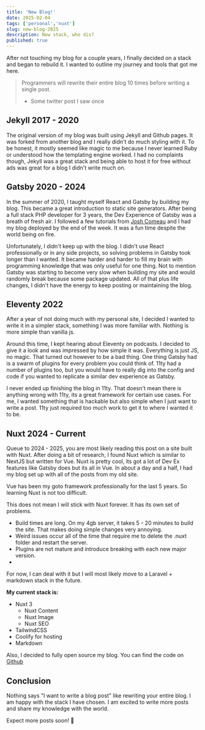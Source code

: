 ```yaml
---
title: 'New Blog!'
date: 2025-02-04
tags: ['personal','nuxt']
slug: new-blog-2025
description: New stack, who dis?
published: true
---
```


After not touching my blog for a couple years, I finally decided on a stack and began to rebuild it. I wanted to outline my journey and tools that got me here.


> Programmers will rewrite their entire blog 10 times before writing a single post.
> 
> - Some twitter post I saw once

## Jekyll 2017 - 2020

The original version of my blog was built using Jekyll and Github pages. It was forked from another blog and I really didn't do much styling with it. To be honest, it mostly seemed like magic to me because I never learned Ruby or understood how the templating engine worked. I had no complaints though, Jekyll was a great stack and being able to host it for free without ads was great for a blog I didn't write much on.

## Gatsby 2020 - 2024

In the summer of 2020, I taught myself React and Gatsby by building my blog. This became a great introduction to static site generators. After being a full stack PHP developer for 3 years, the Dev Experience of Gatsby was a breath of fresh air. I followed a few tutorials from [Josh Comeau](https://joshwcomeau.com) and I had my blog deployed by the end of the week. It was a fun time despite the world being on fire.

Unfortunately, I didn't keep up with the blog. I didn't use React professionally or in any side projects, so solving problems in Gatsby took longer than I wanted. It became harder and harder to fill my brain with programming knowledge that was only useful for one thing. Not to mention Gatsby was starting to become very slow when building my site and would randomly break because some package updated. All of that plus life changes, I didn't have the energy to keep posting or maintaining the blog.

## Eleventy 2022

After a year of not doing much with my personal site, I decided I wanted to write it in a simpler stack, something I was more familiar with. Nothing is more simple than vanilla js.

Around this time, I kept hearing about Eleventy on podcasts. I decided to give it a look and was impressed by how simple it was. Everything is just JS, no magic. That turned out however to be a bad thing. One thing Gatsby had is a swarm of plugins for every problem you could think of. 11ty had a number of plugins too, but you would have to really dig into the config and code if you wanted to replicate a similar dev experience as Gatsby. 

I never ended up finishing the blog in 11ty. That doesn't mean there is anything wrong with 11ty, its a great framework for certain use cases. For me, I wanted something that is hackable but also simple when I just want to write a post. 11ty just required too much work to get it to where I wanted it to be.

## Nuxt 2024 - Current

Queue to 2024 - 2025, you are most likely reading this post on a site built with Nuxt. After doing a bit of research, I found Nuxt which is similar to NextJS but written for Vue. Nuxt is pretty cool, its got a lot of Dev Ex features like Gatsby does but its all in Vue. In about a day and a half, I had my blog set up with all of the posts from my old site. 

Vue has been my goto framework professionally for the last 5 years. So learning Nuxt is not too difficult.

This does not mean I will stick with Nuxt forever. It has its own set of problems. 

- Build times are long. On my 4gb server, it takes 5 - 20 minutes to build the site. That makes doing simple changes very annoying. 
- Weird issues occur all of the time that require me to delete the .nuxt folder and restart the server.
- Plugins are not mature and introduce breaking with each new major version.
- 

For now, I can deal with it but I will most likely move to a Laravel + markdown stack in the future.

**My current stack is:**
- Nuxt 3
  - Nuxt Content
  - Nuxt Image
  - Nuxt SEO
- TailwindCSS
- Coolify for hosting
- Markdown

Also, I decided to fully open source my blog. You can find the code on [Github](https://github.com/GeorgeNance/blog24)


## Conclusion

Nothing says "I want to write a blog post" like rewriting your entire blog. I am happy with the stack I have chosen. I am excited to write more posts and share my knowledge with the world. 

Expect more posts soon! :notebook: 




